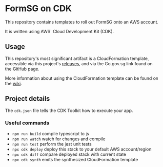 # FormSG on CDK

This repository contains templates to roll out FormSG onto an AWS account.

It is written using AWS' Cloud Development Kit (CDK).

## Usage

This repository's most significant artifact is a CloudFormation template,
accessible via this project's [releases](./releases), and via the Go.gov.sg 
link found on the GitHub page.

More information about using the CloudFormation template can be found on the
[wiki](./wiki).

## Project details

The `cdk.json` file tells the CDK Toolkit how to execute your app.

### Useful commands

* `npm run build`   compile typescript to js
* `npm run watch`   watch for changes and compile
* `npm run test`    perform the jest unit tests
* `npx cdk deploy`  deploy this stack to your default AWS account/region
* `npx cdk diff`    compare deployed stack with current state
* `npx cdk synth`   emits the synthesized CloudFormation template
